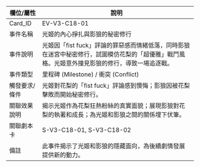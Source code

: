 | 欄位/屬性 | 說明 |
|---|---|
| Card_ID | EV-V3-C18-01 |
| 事件名稱 | 光姬的內心掙扎與影狼的秘密修行 |
| 事件說明 | 光姬因「fist fuck」評論的罪惡感而情緒低落，同時影狼在迷宮中秘密修行，試圖模仿花梨的「超優雅」戰鬥風格。光姬意外撞見影狼的修行，導致一場追逐戰。 |
| 事件類型 | 里程碑 (Milestone) / 衝突 (Conflict) |
| 觸發要求/條件 | 光姬對花梨的「fist fuck」評論感到懊悔；影狼因被花梨擊敗而開始秘密修行。 |
| 關聯效果說明 | 揭示光姬作為花梨狂熱粉絲的真實面貌；展現影狼對花梨的執著和成長；為光姬和影狼之間的關係埋下伏筆。 |
| 關聯劇本卡 | S-V3-C18-01, S-V3-C18-02 |
| 備註 | 此事件揭示了光姬和影狼的隱藏面向，為後續劇情發展提供新的動力。
